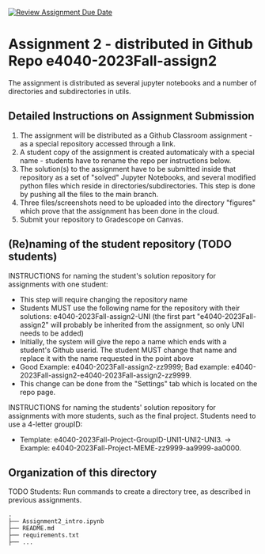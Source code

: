 [![Review Assignment Due Date](https://classroom.github.com/assets/deadline-readme-button-24ddc0f5d75046c5622901739e7c5dd533143b0c8e959d652212380cedb1ea36.svg)](https://classroom.github.com/a/U3aBeEY2)
# Assignment 2  - distributed in Github Repo e4040-2023Fall-assign2
The assignment is distributed as several jupyter notebooks and a number of directories and subdirectories in utils.

## Detailed Instructions on Assignment Submission
1. The assignment will be distributed as a Github Classroom assignment - as a special repository accessed through a link.
2. A student copy of the assignment is created automaticaly with a special name - students have to rename the repo per instructions below.
3. The solution(s) to the assignment have to be submitted inside that repository as a set of "solved" Jupyter Notebooks, and several modified python files which reside in directories/subdirectories. This step is done by pushing all the files to the main branch.
4. Three files/screenshots need to be uploaded into the directory "figures" which prove that the assignment has been done in the cloud.
5. Submit your repository to Gradescope on Canvas.


## (Re)naming of the student repository (TODO students) 
INSTRUCTIONS for naming the student's solution repository for assignments with one student:
* This step will require changing the repository name
* Students MUST use the following name for the repository with their solutions: e4040-2023Fall-assign2-UNI (the first part "e4040-2023Fall-assign2" will probably be inherited from the assignment, so only UNI needs to be added) 
* Initially, the system will give the repo a name which ends with a  student's Github userid. The student MUST change that name and replace it with the name requested in the point above
* Good Example: e4040-2023Fall-assign2-zz9999;   Bad example: e4040-2023Fall-assign2-e4040-2023Fall-assign2-zz9999.
* This change can be done from the "Settings" tab which is located on the repo page.

INSTRUCTIONS for naming the students' solution repository for assignments with more students, such as the final project. Students need to use a 4-letter groupID: 
* Template: e4040-2023Fall-Project-GroupID-UNI1-UNI2-UNI3. -> Example: e4040-2023Fall-Project-MEME-zz9999-aa9999-aa0000.


## Organization of this directory

TODO Students: Run commands to create a directory tree, as described in previous assignments.

```
.
├── Assignment2_intro.ipynb
├── README.md
├── requirements.txt
├── ...
```
